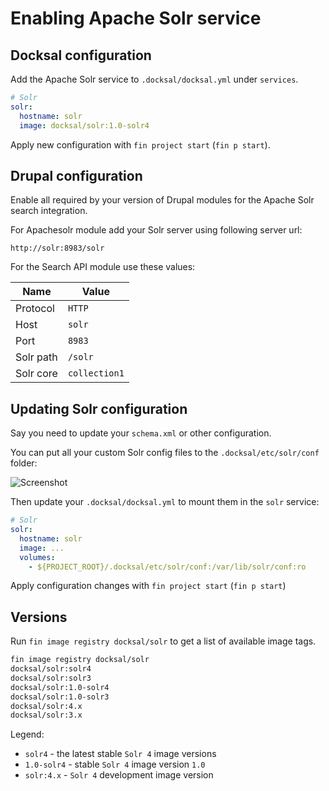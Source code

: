 # Enabling Apache Solr service


## Docksal configuration

Add the Apache Solr service to `.docksal/docksal.yml` under `services`.

```yaml
# Solr
solr:
  hostname: solr
  image: docksal/solr:1.0-solr4
```

Apply new configuration with `fin project start` (`fin p start`).


## Drupal configuration

Enable all required by your version of Drupal modules for the Apache Solr search integration.

For Apachesolr module add your Solr server using following server url:

```
http://solr:8983/solr
```

For the Search API module use these values:

| Name | Value |
|---|---|
| Protocol | `HTTP` |
| Host | `solr` |
| Port | `8983` |
| Solr path | `/solr` |
| Solr core | `collection1` |


## Updating Solr configuration

Say you need to update your `schema.xml` or other configuration.

You can put all your custom Solr config files to the `.docksal/etc/solr/conf` folder:

![Screenshot](../_img/apache-solr-conf-folder.png)

Then update your `.docksal/docksal.yml` to mount them in the `solr` service:

```yaml
# Solr
solr:
  hostname: solr
  image: ...
  volumes:
    - ${PROJECT_ROOT}/.docksal/etc/solr/conf:/var/lib/solr/conf:ro
```

Apply configuration changes with `fin project start` (`fin p start`)


## Versions

Run `fin image registry docksal/solr` to get a list of available image tags.

```bash
fin image registry docksal/solr
docksal/solr:solr4
docksal/solr:solr3
docksal/solr:1.0-solr4
docksal/solr:1.0-solr3
docksal/solr:4.x
docksal/solr:3.x
```

Legend: 

- `solr4` - the latest stable `Solr 4` image versions
- `1.0-solr4` - stable `Solr 4` image version `1.0`
- `solr:4.x` - `Solr 4` development image version  
